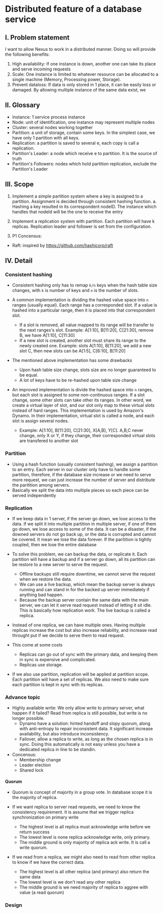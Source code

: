 # Distributed feature of a database service

## I. Problem statement

I want to allow Nexus to work in a distributed manner. Doing so will provide the following benefits:

1. High availability: If one instance is down, another one can take its place and serve incoming requests
2. Scale: One instance is limited to whatever resource can be allocated to a single machine (Memory, Processing power, Storage).
3. Prevent dataloss: If data is only stored in 1 place, it can be easily loss or damaged. By allowing multiple instance of the same data exist, we

## II. Glossary

- Instance: 1 service process instance
- Node: unit of identification, one instance may represent multiple nodes
- Cluster: several nodes working together
- Partition: a unit of storage, contain some keys. In the simplest case, we have only 1 partition with all keys.
- Replication: a partition is saved to several e, each copy is call a replication.
- Partition's Leader: a node which receive e to partition. It is the source of truth
- Partition's Followers: nodes which hold partition replication, exclude the Partition's Leader

## III. Scope

1. Implement a simple partition system where a key is assigned to a partition. Assignment is decided through consistent hashing function.
   a. Hashing a key resulted in its correspondent nodeID. The instance which handles that nodeId will be the one to receive the entry
2. Implement a replication system with partition. Each partition will have k replicas. Replication leader and follower is set from the configuration.

3. P1 Concensus:

- Raft: inspired by https://github.com/hashicorp/raft

## IV. Detail

### Consistent hashing

- Consistent hashing only has to remap `k/n` keys when the hash table size changes, with `k` is number of keys and `n` is the number of slots.
- A common implementation is dividing the hashed value space into `n` ranges (usually equal). Each range has a corresponded slot. If a value is hashed into a particular range, then it is placed into that correspondent slot.

  - If a slot is removed, all value mapped to its range will be transfer to the next ranges's slot. Example: A[1:10], B[11:20], C[21:30], remove B, we have A[1:10], C[11:30]
  - If a new slot is created, another slot must share its range to the newly created one. Example: slots A[1:10], B[11:20], we add a new slot C, then new slots can be A[1:5], C[6:10], B[11:20]

- The mentioned above implementation has some drawbacks

  - Upon hash table size change, slots size are no longer guaranteed to be equal.
  - A lot of keys have to be re-hashed upon table size change

- An improved implementation is divide the hashed space into `n` ranges, but each slot is assigned to some non-continuous ranges. If a slot change, some other slots can take other its ranges. In other word, we create a virtual layer of slot, and our slot only map to these virtual slots instead of hard ranges. This implementation is used by Amazon's Dynamo. In their implementation, virtual slot is called a node, and each slot is assign several nodes.
  - Example: A[1:10], B[11:20], C[21:30], X[A,B], Y[C]. A,B,C never change, only X or Y, if they change, their corresponded virtual slots are transfered to another slot

### Partition

- Using a hash function (usually consistent hashing), we assign a partition to an entry. Each server in our cluster only have to handle some partition, therefore, if the database size increase or we need to serve more request, we can just increase the number of server and distribute the paritition among servers.
- Basically we split the data into multiple pieces so each piece can be served independently

### Replication

- If we keep data in 1 server, if the server go down, we lose access to the data. If we split it into multiple partition in multiple server, if one of them go down, we lose access to some of the data. It can be a disaster, if the downed servers do not go back up, or the data is corrupted and cannot be covered. It mean we lose the data forever. If the paritition is tightly coupled, then we lose the entire database

- To solve this problem, we can backup the data, or replicate it. Each partition will have a backup and if a server go down, all its partition can be restore to a new server to serve the request.

  - Offline backups still require downtime, we cannot serve the request when we restore the data.
  - We can use a live backup, which mean the backup server is always running and can stand in for the backed up server immediately if anything bad happen.
  - Because the backup server contain the same data with the main server, we can let it serve read request instead of letting it sit idle. This is basically how replication work. The live backup is called a replica.

- Instead of one replica, we can have multiple ones. Having multiple replicas increase the cost but also increase reliability, and increase read throught put if we decide to serve them to read request.
- This come at some costs

  - Replicas can go out of sync with the primary data, and keeping them in sync is expensive and complicated.
  - Replicas use storage.

- If we also use partition, replication will be applied at partition scope. Each partition will have a set of replicas. We also need to make sure each partition is kept in sync with its replicas.

### Advance topic

- Highly available write: We only allow write to primary server, what happen if it failed? Read from replica is still possible, but write is no longer possible.
  - Dynamo have a solution: hinted handoff and slopy quorum, along with anti-entropy to repair inconsistent data. It significant increase availability, but also introduce inconsistency.
  - Failover, allow a replica to write, as long as the chosen replica is in sync. Doing this automatically is not easy unless you have a dedicated replica in line to be standin.
- Concensus:
  - Membership change
  - Leader election
  - Shared lock

#### Quorum

- Quorum is concept of majority in a group vote. In database scope it is the majority of replica.
- If we want replica to server read requests, we need to know the consistency requirement. It is assume that we trigger replica synchronization on primary write

  - The highest level is all replica must acknowledge write before we return success
  - The lowest level is none replica acknowledge write, only primary.
  - The middle ground is only majority of replica ack write. It is call a write quorum.

- If we read from a replica, we might also need to read from other replica to know if we have the correct data.
  - The highest level is all other replica (and primary) also return the same data
  - The lowest level is we don't read any other replica
  - The middle ground is we need majority of replica to aggree with value (a read quorum)

### Design 

```mermaid

```
